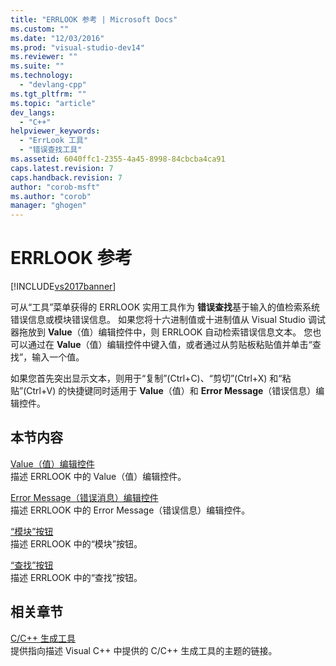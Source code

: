 ```yaml
---
title: "ERRLOOK 参考 | Microsoft Docs"
ms.custom: ""
ms.date: "12/03/2016"
ms.prod: "visual-studio-dev14"
ms.reviewer: ""
ms.suite: ""
ms.technology: 
  - "devlang-cpp"
ms.tgt_pltfrm: ""
ms.topic: "article"
dev_langs: 
  - "C++"
helpviewer_keywords: 
  - "ErrLook 工具"
  - "错误查找工具"
ms.assetid: 6040ffc1-2355-4a45-8998-84cbcba4ca91
caps.latest.revision: 7
caps.handback.revision: 7
author: "corob-msft"
ms.author: "corob"
manager: "ghogen"
---
```

# ERRLOOK 参考
[!INCLUDE[vs2017banner](../../assembler/inline/includes/vs2017banner.md)]

可从“工具”菜单获得的 ERRLOOK 实用工具作为 **错误查找**基于输入的值检索系统错误信息或模块错误信息。  如果您将十六进制值或十进制值从 Visual Studio 调试器拖放到 **Value**（值）编辑控件中，则 ERRLOOK 自动检索错误信息文本。  您也可以通过在 **Value**（值）编辑控件中键入值，或者通过从剪贴板粘贴值并单击“查找”，输入一个值。  
  
 如果您首先突出显示文本，则用于“复制”\(Ctrl\+C\)、“剪切”\(Ctrl\+X\) 和“粘贴”\(Ctrl\+V\) 的快捷键同时适用于 **Value**（值）和 **Error Message**（错误信息）编辑控件。  
  
## 本节内容  
 [Value（值）编辑控件](../../build/reference/value-edit-control.md)  
 描述 ERRLOOK 中的 Value（值）编辑控件。  
  
 [Error Message（错误消息）编辑控件](../../build/reference/error-message-edit-control.md)  
 描述 ERRLOOK 中的 Error Message（错误信息）编辑控件。  
  
 [“模块”按钮](../../build/reference/modules-button.md)  
 描述 ERRLOOK 中的“模块”按钮。  
  
 [“查找”按钮](../../build/reference/look-up-button.md)  
 描述 ERRLOOK 中的“查找”按钮。  
  
## 相关章节  
 [C\/C\+\+ 生成工具](../../build/reference/c-cpp-build-tools.md)  
 提供指向描述 Visual C\+\+ 中提供的 C\/C\+\+ 生成工具的主题的链接。